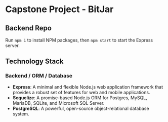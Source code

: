 # Capstone Project - BitJar

## Backend Repo

Run `npm i` to install NPM packages, then `npm start` to start the Express server.

## Technology Stack

### Backend / ORM / Database

- **Express**: A minimal and flexible Node.js web application framework that provides a robust set of features for web and mobile applications.
- **Sequelize**: A promise-based Node.js ORM for Postgres, MySQL, MariaDB, SQLite, and Microsoft SQL Server.
- **PostgreSQL**: A powerful, open-source object-relational database system.